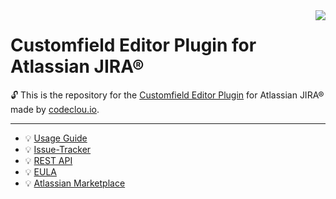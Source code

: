 <img src="https://cloud.githubusercontent.com/assets/17686535/17839034/a007860a-67dc-11e6-88f0-61a53c3da054.png" align="right" />

# Customfield Editor Plugin for Atlassian JIRA®

:unlock: This is the repository for the [Customfield Editor Plugin](http://codeclou.io/redirect/r.php?r=lkmwyvgm) for Atlassian JIRA® made by [codeclou.io](http://codeclou.io/redirect/r.php?r=lxpaoljm).

-----

   * :bulb: [Usage Guide](http://codeclou.io/redirect/r.php?r=alxppwex)
   * :bulb: [Issue-Tracker](http://codeclou.io/redirect/r.php?r=yzxrboqx)
   * :bulb: [REST API](http://codeclou.io/redirect/r.php?r=ejxkybyx)
   * :bulb: [EULA](http://codeclou.io/redirect/r.php?r=ogxydoym)
   * :bulb: [Atlassian Marketplace](http://codeclou.io/redirect/r.php?r=wrmdoavx)
